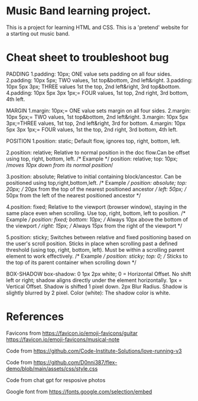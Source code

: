 # Music Band learning project.
This is a project for learning HTML and CSS.
This is a 'pretend' website for a starting out music band.


# Cheat sheet to troubleshoot bug
PADDING
1.padding: 10px; ONE value sets padding on all four sides.
2.padding: 10px 5px; TWO values, 1st top&bottom, 2nd left&right.
3.padding: 10px 5px 3px; THREE values 1st the top, 2nd left&right, 3rd top&bottom.
4.padding: 10px 5px 3px 1px;= FOUR values, 1st top, 2nd right, 3rd bottom, 4th left.

MARGIN
1.margin: 10px;= ONE value sets margin on all four sides.
2.margin: 10px 5px;=  TWO values, 1st top&bottom, 2nd left&right.
3.margin: 10px 5px 3px;=THREE values, 1st top, 2nd left&right, 3rd for bottom.
4.margin: 10px 5px 3px 1px;= FOUR values, 1st the top, 2nd right, 3rd bottom, 4th left.

POSITION
1.position: static; Default flow, ignores top, right, bottom, left.

2.position: relative; Relative to normal position in the doc flow.Can be offset using top, right, bottom, left.
/* Example */
position: relative;
top: 10px; /*moves 10px down from its normal position*/

3.position: absolute; Relative to initial containing block/ancestor. Can be positioned using top,right,bottom,left.
/* Example */
position: absolute;
top: 20px; /* 20px from the top of the nearest positioned ancestor */
left: 50px; /* 50px from the left of the nearest positioned ancestor */

4.position: fixed; Relative to the viewport (browser window), staying in the same place even when scrolling. Use top, right, bottom, left to position.
/* Example */
position: fixed;
bottom: 10px; /* Always 10px above the bottom of the viewport */
right: 15px; /* Always 15px from the right of the viewport */

5.position: sticky; Switches between relative and fixed positioning based on the user's scroll position.
Sticks in place when scrolling past a defined threshold (using top, right, bottom, left).
Must be within a scrolling parent element to work effectively.
/* Example */
position: sticky;
top: 0; /* Sticks to the top of its parent container when scrolling down */


BOX-SHADOW
box-shadow: 0 1px 2px white;
0 = Horizontal Offset. No shift left or right; shadow aligns directly under the element horizontally.
1px = Vertical Offset. Shadow is shifted 1 pixel down.
2px Blur Radius. Shadow is slightly blurred by 2 pixel.
Color (white): The shadow color is white.


# References

Favicons from https://favicon.io/emoji-favicons/guitar
              https://favicon.io/emoji-favicons/musical-note

Code from https://github.com/Code-Institute-Solutions/love-running-v3

Code from https://github.com/D0nni387/flex-demo/blob/main/assets/css/style.css

Code from chat gpt for resposive photos



Google font from https://fonts.google.com/selection/embed
